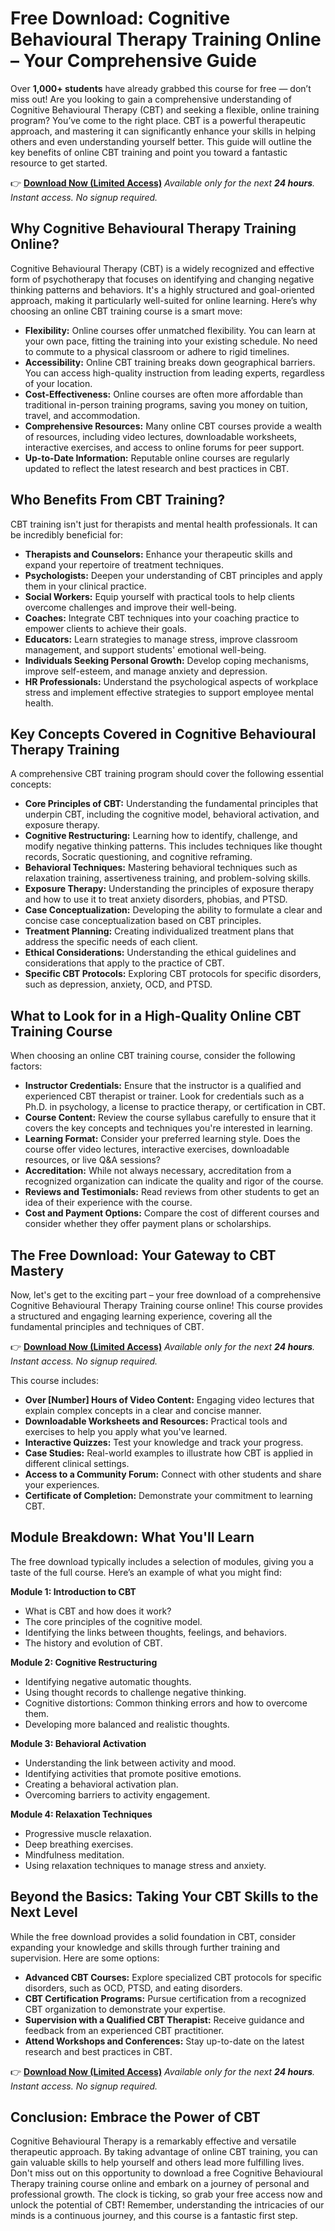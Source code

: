 # Free Download: Cognitive Behavioural Therapy Training Online – Your Comprehensive Guide

Over **1,000+ students** have already grabbed this course for free — don’t miss out! Are you looking to gain a comprehensive understanding of Cognitive Behavioural Therapy (CBT) and seeking a flexible, online training program? You’ve come to the right place. CBT is a powerful therapeutic approach, and mastering it can significantly enhance your skills in helping others and even understanding yourself better. This guide will outline the key benefits of online CBT training and point you toward a fantastic resource to get started.

👉 [**Download Now (Limited Access)**](https://udemywork.com/cognitive-behavioural-therapy-training-online)
_Available only for the next **24 hours**. Instant access. No signup required._

## Why Cognitive Behavioural Therapy Training Online?

Cognitive Behavioural Therapy (CBT) is a widely recognized and effective form of psychotherapy that focuses on identifying and changing negative thinking patterns and behaviors. It's a highly structured and goal-oriented approach, making it particularly well-suited for online learning. Here’s why choosing an online CBT training course is a smart move:

*   **Flexibility:** Online courses offer unmatched flexibility. You can learn at your own pace, fitting the training into your existing schedule. No need to commute to a physical classroom or adhere to rigid timelines.
*   **Accessibility:** Online CBT training breaks down geographical barriers. You can access high-quality instruction from leading experts, regardless of your location.
*   **Cost-Effectiveness:** Online courses are often more affordable than traditional in-person training programs, saving you money on tuition, travel, and accommodation.
*   **Comprehensive Resources:** Many online CBT courses provide a wealth of resources, including video lectures, downloadable worksheets, interactive exercises, and access to online forums for peer support.
*   **Up-to-Date Information:** Reputable online courses are regularly updated to reflect the latest research and best practices in CBT.

## Who Benefits From CBT Training?

CBT training isn't just for therapists and mental health professionals. It can be incredibly beneficial for:

*   **Therapists and Counselors:** Enhance your therapeutic skills and expand your repertoire of treatment techniques.
*   **Psychologists:** Deepen your understanding of CBT principles and apply them in your clinical practice.
*   **Social Workers:** Equip yourself with practical tools to help clients overcome challenges and improve their well-being.
*   **Coaches:** Integrate CBT techniques into your coaching practice to empower clients to achieve their goals.
*   **Educators:** Learn strategies to manage stress, improve classroom management, and support students' emotional well-being.
*   **Individuals Seeking Personal Growth:** Develop coping mechanisms, improve self-esteem, and manage anxiety and depression.
*   **HR Professionals:** Understand the psychological aspects of workplace stress and implement effective strategies to support employee mental health.

## Key Concepts Covered in Cognitive Behavioural Therapy Training

A comprehensive CBT training program should cover the following essential concepts:

*   **Core Principles of CBT:** Understanding the fundamental principles that underpin CBT, including the cognitive model, behavioral activation, and exposure therapy.
*   **Cognitive Restructuring:** Learning how to identify, challenge, and modify negative thinking patterns. This includes techniques like thought records, Socratic questioning, and cognitive reframing.
*   **Behavioral Techniques:** Mastering behavioral techniques such as relaxation training, assertiveness training, and problem-solving skills.
*   **Exposure Therapy:** Understanding the principles of exposure therapy and how to use it to treat anxiety disorders, phobias, and PTSD.
*   **Case Conceptualization:** Developing the ability to formulate a clear and concise case conceptualization based on CBT principles.
*   **Treatment Planning:** Creating individualized treatment plans that address the specific needs of each client.
*   **Ethical Considerations:** Understanding the ethical guidelines and considerations that apply to the practice of CBT.
*   **Specific CBT Protocols:** Exploring CBT protocols for specific disorders, such as depression, anxiety, OCD, and PTSD.

## What to Look for in a High-Quality Online CBT Training Course

When choosing an online CBT training course, consider the following factors:

*   **Instructor Credentials:** Ensure that the instructor is a qualified and experienced CBT therapist or trainer. Look for credentials such as a Ph.D. in psychology, a license to practice therapy, or certification in CBT.
*   **Course Content:** Review the course syllabus carefully to ensure that it covers the key concepts and techniques you're interested in learning.
*   **Learning Format:** Consider your preferred learning style. Does the course offer video lectures, interactive exercises, downloadable resources, or live Q&A sessions?
*   **Accreditation:** While not always necessary, accreditation from a recognized organization can indicate the quality and rigor of the course.
*   **Reviews and Testimonials:** Read reviews from other students to get an idea of their experience with the course.
*   **Cost and Payment Options:** Compare the cost of different courses and consider whether they offer payment plans or scholarships.

## The Free Download: Your Gateway to CBT Mastery

Now, let's get to the exciting part – your free download of a comprehensive Cognitive Behavioural Therapy Training course online! This course provides a structured and engaging learning experience, covering all the fundamental principles and techniques of CBT.

👉 [**Download Now (Limited Access)**](https://udemywork.com/cognitive-behavioural-therapy-training-online)
_Available only for the next **24 hours**. Instant access. No signup required._

This course includes:

*   **Over [Number] Hours of Video Content:** Engaging video lectures that explain complex concepts in a clear and concise manner.
*   **Downloadable Worksheets and Resources:** Practical tools and exercises to help you apply what you've learned.
*   **Interactive Quizzes:** Test your knowledge and track your progress.
*   **Case Studies:** Real-world examples to illustrate how CBT is applied in different clinical settings.
*   **Access to a Community Forum:** Connect with other students and share your experiences.
*   **Certificate of Completion:** Demonstrate your commitment to learning CBT.

## Module Breakdown: What You'll Learn

The free download typically includes a selection of modules, giving you a taste of the full course. Here’s an example of what you might find:

**Module 1: Introduction to CBT**

*   What is CBT and how does it work?
*   The core principles of the cognitive model.
*   Identifying the links between thoughts, feelings, and behaviors.
*   The history and evolution of CBT.

**Module 2: Cognitive Restructuring**

*   Identifying negative automatic thoughts.
*   Using thought records to challenge negative thinking.
*   Cognitive distortions: Common thinking errors and how to overcome them.
*   Developing more balanced and realistic thoughts.

**Module 3: Behavioral Activation**

*   Understanding the link between activity and mood.
*   Identifying activities that promote positive emotions.
*   Creating a behavioral activation plan.
*   Overcoming barriers to activity engagement.

**Module 4: Relaxation Techniques**

*   Progressive muscle relaxation.
*   Deep breathing exercises.
*   Mindfulness meditation.
*   Using relaxation techniques to manage stress and anxiety.

## Beyond the Basics: Taking Your CBT Skills to the Next Level

While the free download provides a solid foundation in CBT, consider expanding your knowledge and skills through further training and supervision. Here are some options:

*   **Advanced CBT Courses:** Explore specialized CBT protocols for specific disorders, such as OCD, PTSD, and eating disorders.
*   **CBT Certification Programs:** Pursue certification from a recognized CBT organization to demonstrate your expertise.
*   **Supervision with a Qualified CBT Therapist:** Receive guidance and feedback from an experienced CBT practitioner.
*   **Attend Workshops and Conferences:** Stay up-to-date on the latest research and best practices in CBT.

👉 [**Download Now (Limited Access)**](https://udemywork.com/cognitive-behavioural-therapy-training-online)
_Available only for the next **24 hours**. Instant access. No signup required._

## Conclusion: Embrace the Power of CBT

Cognitive Behavioural Therapy is a remarkably effective and versatile therapeutic approach. By taking advantage of online CBT training, you can gain valuable skills to help yourself and others lead more fulfilling lives. Don't miss out on this opportunity to download a free Cognitive Behavioural Therapy training course online and embark on a journey of personal and professional growth. The clock is ticking, so grab your free access now and unlock the potential of CBT! Remember, understanding the intricacies of our minds is a continuous journey, and this course is a fantastic first step.
